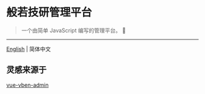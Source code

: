 # 般若技研管理平台

> 一个由简单 JavaScript 编写的管理平台。 👑

---

[English](./README.md) | 简体中文

## 灵感来源于

[vue-vben-admin](https://github.com/vbenjs/vue-vben-admin)

